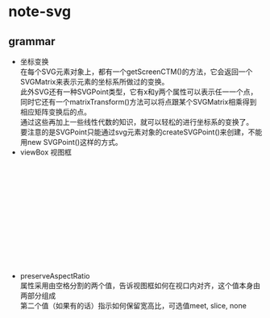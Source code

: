 # note-svg

## grammar

- 坐标变换   
在每个SVG元素对象上，都有一个getScreenCTM()的方法，它会返回一个SVGMatrix来表示元素的坐标系所做过的变换。  
此外SVG还有一种SVGPoint类型，它有x和y两个属性可以表示任一一个点，同时它还有一个matrixTransform()方法可以将点跟某个SVGMatrix相乘得到相应矩阵变换后的点。  
通过这些再加上一些线性代数的知识，就可以轻松的进行坐标系的变换了。  
要注意的是SVGPoint只能通过svg元素对象的createSVGPoint()来创建，不能用new SVGPoint()这样的方式。
- viewBox 视图框  
<svg width="500" height="200" viewBox="0 0 50 20" >
500x200像素视口的<svg>元素内部使用从0,0到50,20的坐标系。  
<svg>内的图形上的坐标系每一个单位对应于宽度上的500/50=10像素和高度上的200/20=10像素。

- preserveAspectRatio  
属性采用由空格分割的两个值，告诉视图框如何在视口内对齐，这个值本身由两部分组成    
第二个值（如果有的话）指示如何保留宽高比，可选值meet, slice, none  
